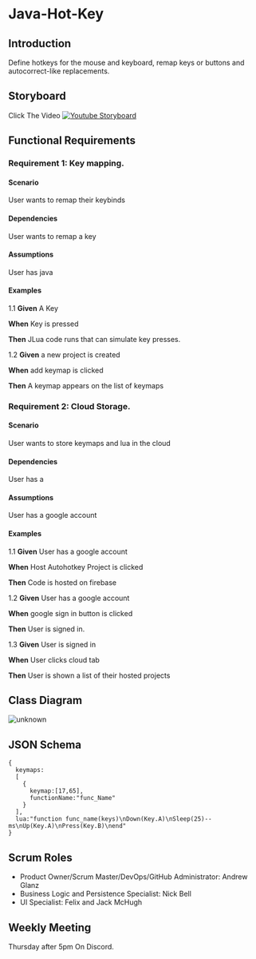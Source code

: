 # Java-Hot-Key
## Introduction 
Define hotkeys for the mouse and keyboard, remap keys or buttons and autocorrect-like replacements.
## Storyboard
Click The Video 
[![Youtube Storyboard](http://img.youtube.com/vi/3buRxCkH9-M/0.jpg)](https://www.youtube.com/watch?v=3buRxCkH9-M "Video Title")
## Functional Requirements
### Requirement 1: Key mapping.
#### Scenario

User wants to remap their keybinds

#### Dependencies

User wants to remap a key

#### Assumptions

User has java

#### Examples
1.1
**Given** A Key

**When** Key is pressed

**Then** JLua code runs that can simulate key presses.

1.2
**Given** a new project is created

**When** add keymap is clicked

**Then** A keymap appears on the list of keymaps

### Requirement 2: Cloud Storage.
#### Scenario

User wants to store keymaps and lua in the cloud

#### Dependencies

User has a 

#### Assumptions

User has a google account

#### Examples
1.1
**Given** User has a google account

**When** Host Autohotkey Project is clicked

**Then** Code is hosted on firebase

1.2
**Given** User has a google account

**When** google sign in button is clicked

**Then** User is signed in.

1.3
**Given** User is signed in

**When** User clicks cloud tab

**Then** User is shown a list of their hosted projects

## Class Diagram
![unknown](https://user-images.githubusercontent.com/23407049/189464102-989f8f35-289c-420c-b305-948043375cd0.png)

## JSON Schema
```
{
  keymaps:
  [
    {
      keymap:[17,65],
      functionName:"func_Name"
    }
  ],
  lua:"function func_name(keys)\nDown(Key.A)\nSleep(25)--ms\nUp(Key.A)\nPress(Key.B)\nend"
}
```
## Scrum Roles
- Product Owner/Scrum Master/DevOps/GitHub Administrator: Andrew Glanz
- Business Logic and Persistence Specialist: Nick Bell
- UI Specialist: Felix and Jack McHugh 

## Weekly Meeting

Thursday after 5pm On Discord.

